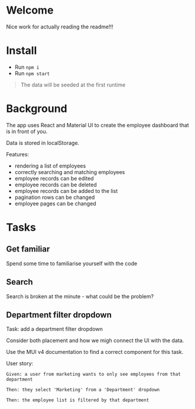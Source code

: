 # Welcome

Nice work for actually reading the readme!!!

# Install 

* Run `npm i`
* Run `npm start`

> The data will be seeded at the first runtime

# Background 

The app uses React and Material UI to create the employee dashboard that is in front of you. 

Data is stored in localStorage.

Features: 
* rendering a list of employees
* correctly searching and matching employees
* employee records can be edited 
* employee records can be deleted
* employee records can be added to the list
* pagination rows can be changed
* employee pages can be changed

# Tasks

## Get familiar

Spend some time to familiarise yourself with the code

## Search

Search is broken at the minute - what could be the problem?

## Department filter dropdown

Task: add a department filter dropdown

Consider both placement and how we migh connect the UI with the data.

Use the MUI v4 documentation to find a correct component for this task.

User story:

```
Given: a user from marketing wants to only see employees from that department

Then: they select 'Marketing' from a 'Department' dropdown

Then: the employee list is filtered by that department
```
